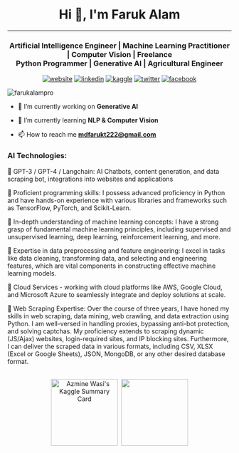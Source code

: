 <h1 align="center">Hi 👋, I'm Faruk Alam</h1>

---
<h3 align="center">
Artificial Intelligence Engineer | Machine Learning Practitioner | Computer Vision | Freelance</br>
Python Programmer | Generative AI | Agricultural Engineer
</h3>

<div align=center>
  
 [![website](https://img.shields.io/badge/-Website-blue?style=flat-square&logo=rss&color=1f1f15)](https://farukalampro.github.io) 
 [![linkedin](https://img.shields.io/badge/LinkedIn-%320beff?style=flat-square&logo=linkedin&color=1f1f18)](https://www.linkedin.com/in/farukalampro/) 
 [![kaggle](https://img.shields.io/badge/Kaggle-%2320beff?style=flat-square&logo=kaggle&color=1f1f1f)](https://www.kaggle.com/farukalam) 
 [![twitter](https://img.shields.io/badge/Twitter-%2320beff?style=flat-square&logo=twitter&color=1f1f1f)](https://twitter.com/farukalampro) 
 [![facebook](https://img.shields.io/badge/Facebook-%2320beff?style=flat-square&logo=facebook&color=1f1f15)](https://web.facebook.com/mdfarukalamparveg/)
  
</div>


<p align="left"> <img src="https://komarev.com/ghpvc/?username=farukalampro&label=Profile%20views&color=0e75b6&style=flat" alt="farukalampro" /> </p>

- 🔭 I’m currently working on **Generative AI**

- 🌱 I’m currently learning **NLP & Computer Vision**

- 📫 How to reach me **mdfarukt222@gmail.com**

### AI Technologies:

🚀 GPT-3 / GPT-4 / Langchain: AI Chatbots, content generation, and data scraping bot, integrations into websites and applications

🚀 Proficient programming skills: I possess advanced proficiency in Python and have hands-on experience with various libraries and frameworks such as TensorFlow, PyTorch, and Scikit-Learn.

🚀 In-depth understanding of machine learning concepts: I have a strong grasp of fundamental machine learning principles, including supervised and unsupervised learning, deep learning, reinforcement learning, and more.

🚀 Expertise in data preprocessing and feature engineering: I excel in tasks like data cleaning, transforming data, and selecting and engineering features, which are vital components in constructing effective machine learning models.

🚀 Cloud Services - working with cloud platforms like AWS, Google Cloud, and Microsoft Azure to seamlessly integrate and deploy solutions at scale.

🚀 Web Scraping Expertise:
Over the course of three years, I have honed my skills in web scraping, data mining, web crawling, and data extraction using Python. I am well-versed in handling proxies, bypassing anti-bot protection, and solving captchas. My proficiency extends to scraping dynamic (JS/Ajax) websites, login-required sites, and IP blocking sites. Furthermore, I can deliver the scraped data in various formats, including CSV, XLSX (Excel or Google Sheets), JSON, MongoDB, or any other desired database format.

<p align=center>
  </br>
<img src="https://kaggle-card.chienhsiang-hung.eu.org/api/svg?farukalam" alt="Azmine Wasi's Kaggle Summary Card" height="150"/>&nbsp;
<img src="https://github-readme-stats.vercel.app/api?username=farukalampro&show_icons=true" height="150"/>
</p>

